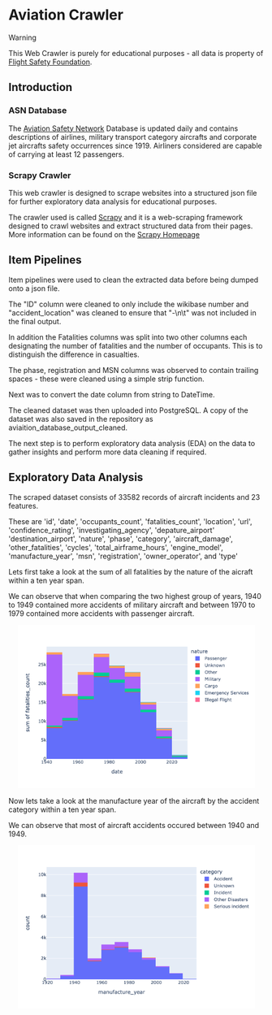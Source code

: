 # Aviation Crawler
> [!WARNING]
> This Web Crawler is purely for educational purposes - all data is property of [Flight Safety Foundation](https://flightsafety.org). 

## Introduction

### ASN Database

The [Aviation Safety Network](https://aviation-safety.net) Database is updated daily and contains descriptions of airlines, military transport category aircrafts and corporate jet aircrafts safety occurrences since 1919. Airliners considered are capable of carrying at least 12 passengers.

### Scrapy Crawler

This web crawler is designed to scrape websites into a structured json file for further exploratory data analysis for educational purposes. 

The crawler used is called [Scrapy](https://github.com/scrapy/scrapy) and it is a web-scraping framework designed to crawl websites and extract structured data from their pages. More information can be found on the [Scrapy Homepage](https://scrapy.org/)

## Item Pipelines
Item pipelines were used to clean the extracted data before being dumped onto a json file.

The "ID" column were cleaned to only include the wikibase number and "accident_location" was cleaned to ensure that "-\n\t" was not included in the final output. 

In addition the Fatalities columns was split into two other columns each designating the number of fatalities and the number of occupants. This is to distinguish the difference in casualties. 

The phase, registration and MSN columns was observed to contain trailing spaces - these were cleaned using a simple strip function.

Next was to convert the date column from string to DateTime.

The cleaned dataset was then uploaded into PostgreSQL. A copy of the dataset was also saved in the repository as aviaition_database_output_cleaned. 

The next step is to perform exploratory data analysis (EDA) on the data to gather insights and perform more data cleaning if required. 

## Exploratory Data Analysis
The scraped dataset consists of 33582 records of aircraft incidents and 23 features.

These are 'id', 'date', 'occupants_count', 'fatalities_count', 'location', 'url',
'confidence_rating', 'investigating_agency', 'depature_airport' 'destination_airport', 'nature', 'phase', 'category', 'aircraft_damage',
'other_fatalities', 'cycles', 'total_airframe_hours', 'engine_model',
'manufacture_year', 'msn', 'registration', 'owner_operator', and 'type'

Lets first take a look at the sum of all fatalities by the nature of the aicraft within a ten year span. 

We can observe that when comparing the two highest group of years, 1940 to 1949 contained more accidents of military aircraft and between 1970 to 1979 contained more accidents with passenger aircraft.

<div align="center"><img width="468" alt="image" src="aviation_analysis/newplot1.png"></div>

Now lets take a look at the manufacture year of the aircraft by the accident category within a ten year span.

We can observe that most of aircraft accidents occured between 1940 and 1949. 

<div align="center"><img width="468" alt="image" src="aviation_analysis/newplot2.png"></div>























